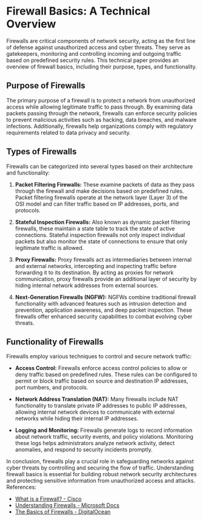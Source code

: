 # Firewall Basics: A Technical Overview

Firewalls are critical components of network security, acting as the first line of defense against unauthorized access and cyber threats. They serve as gatekeepers, monitoring and controlling incoming and outgoing traffic based on predefined security rules. This technical paper provides an overview of firewall basics, including their purpose, types, and functionality.

## Purpose of Firewalls

The primary purpose of a firewall is to protect a network from unauthorized access while allowing legitimate traffic to pass through. By examining data packets passing through the network, firewalls can enforce security policies to prevent malicious activities such as hacking, data breaches, and malware infections. Additionally, firewalls help organizations comply with regulatory requirements related to data privacy and security.

## Types of Firewalls

Firewalls can be categorized into several types based on their architecture and functionality:

1. **Packet Filtering Firewalls:** These examine packets of data as they pass through the firewall and make decisions based on predefined rules. Packet filtering firewalls operate at the network layer (Layer 3) of the OSI model and can filter traffic based on IP addresses, ports, and protocols.

2. **Stateful Inspection Firewalls:** Also known as dynamic packet filtering firewalls, these maintain a state table to track the state of active connections. Stateful inspection firewalls not only inspect individual packets but also monitor the state of connections to ensure that only legitimate traffic is allowed.

3. **Proxy Firewalls:** Proxy firewalls act as intermediaries between internal and external networks, intercepting and inspecting traffic before forwarding it to its destination. By acting as proxies for network communication, proxy firewalls provide an additional layer of security by hiding internal network addresses from external sources.

4. **Next-Generation Firewalls (NGFW):** NGFWs combine traditional firewall functionality with advanced features such as intrusion detection and prevention, application awareness, and deep packet inspection. These firewalls offer enhanced security capabilities to combat evolving cyber threats.

## Functionality of Firewalls

Firewalls employ various techniques to control and secure network traffic:

- **Access Control:** Firewalls enforce access control policies to allow or deny traffic based on predefined rules. These rules can be configured to permit or block traffic based on source and destination IP addresses, port numbers, and protocols.
  
- **Network Address Translation (NAT):** Many firewalls include NAT functionality to translate private IP addresses to public IP addresses, allowing internal network devices to communicate with external networks while hiding their internal IP addresses.

- **Logging and Monitoring:** Firewalls generate logs to record information about network traffic, security events, and policy violations. Monitoring these logs helps administrators analyze network activity, detect anomalies, and respond to security incidents promptly.

In conclusion, firewalls play a crucial role in safeguarding networks against cyber threats by controlling and securing the flow of traffic. Understanding firewall basics is essential for building robust network security architectures and protecting sensitive information from unauthorized access and attacks.
References:
* [What is a Firewall? - Cisco](https://www.cisco.com/c/en/us/products/security/firewalls/what-is-a-firewall.html)
* [Understanding Firewalls - Microsoft Docs](https://docs.microsoft.com/en-us/windows/security/threat-protection/firewalls/understanding-firewalls)
* [The Basics of Firewalls - DigitalOcean](https://www.digitalocean.com/community/tutorials/iptables-essentials-common-firewall-rules-and-commands)
